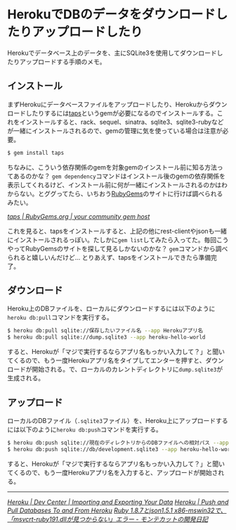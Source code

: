 # <span>HerokuでDBのデータを</span><span>ダウンロードしたりアップロードしたり</span>

Herokuでデータベース上のデータを、主にSQLite3を使用してダウンロードしたりアップロードする手順のメモ。

<!-- READMORE -->


## インストール

まずHerokuにデータベースファイルをアップロードしたり、Herokuからダウンロードしたりするには[taps](https://rubygems.org/gems/taps)というgemが必要になるのでインストールする。これをインストールすると、rack、sequel、sinatra、sqlite3、sqlite3-rubyなどが一緒にインストールされるので、gemの管理に気を使っている場合は注意が必要。

~~~ sh
$ gem install taps
~~~

ちなみに、こういう依存関係のgemを対象gemのインストール前に知る方法ってあるのかな？
`gem dependency`コマンドはインストール後のgemの依存関係を表示してくれるけど、インストール前に何が一緒にインストールされるのかはわからない。とググってたら、いちおう[RubyGems](http://rubygems.org/)のサイトに行けば調べられるみたい。

<cite>[taps \| RubyGems.org \| your community gem host](http://rubygems.org/gems/taps/versions/0.3.15)</cite>

これを見ると、tapsをインストールすると、上記の他にrest-clientやjsonも一緒にインストールされるっぽい。たしかに`gem list`してみたら入ってた。毎回こうやってRubyGemsのサイトを探して見るしかないのかな？ `gem`コマンドから調べられると嬉しいんだけど… とりあえず、tapsをインストールできたら準備完了。


## ダウンロード

Heroku上のDBファイルを、ローカルにダウンロードするには以下のように`heroku db:pull`コマンドを実行する。

~~~ sh
$ heroku db:pull sqlite://保存したいファイル名 --app Herokuアプリ名
$ heroku db:pull sqlite://dump.sqlite3 --app heroku-hello-world
~~~

すると、Herokuが「マジで実行するならアプリ名もっかい入力して？」と聞いてくるので、もう一度Herokuアプリ名をタイプしてエンターを押すと、ダウンロードが開始される。で、ローカルのカレントディレクトリに`dump.sqlite3`が生成される。


## アップロード

ローカルのDBファイル（`.sqlite3`ファイル）を、Heroku上にアップロードするには以下のように`heroku db:push`コマンドを実行する。

~~~ sh
$ heroku db:push sqlite://現在のディレクトリからのDBファイルへの相対パス --app Herokuアプリ名
$ heroku db:push sqlite://db/development.sqlite3 --app heroku-hello-world
~~~

すると、Herokuが「マジで実行するならアプリ名もっかい入力して？」と聞いてくるので、もう一度Herokuアプリ名を入力すると、アップロードが開始される。

---

<cite>[Heroku \| Dev Center \| Importing and Exporting Your Data](http://devcenter.heroku.com/posts/taps)</cite>
<cite>[Heroku \| Push and Pull Databases To and From Heroku](http://blog.heroku.com/archives/2009/3/18/push_and_pull_databases_to_and_from_heroku/)</cite>
<cite>[Ruby 1.8.7とjson1.5.1 x86-mswin32で、「msvcrt-ruby191.dllが見つからない」エラー - モンテカットの開発日記](http://d.hatena.ne.jp/MonteCut/20110219/1298103067)</cite>
